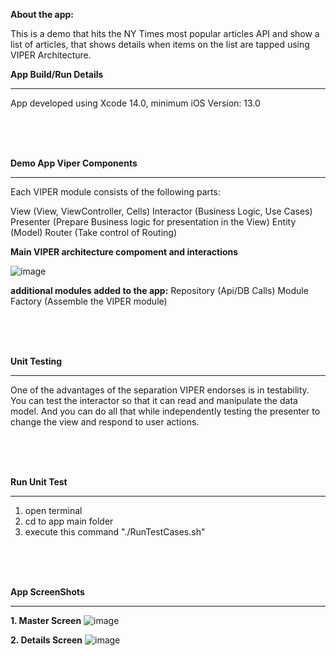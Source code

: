 
**About the app:**

This is a demo that hits the NY Times most popular articles API and show a list of articles, that shows details when items on the list are tapped using VIPER Architecture.

**App Build/Run Details** 

-----------------------------------------

App developed using Xcode 14.0, minimum iOS Version: 13.0

<br/><br/><br/>

**Demo App Viper Components**

-----------------------------------------
Each VIPER module consists of the following parts:

View (View, ViewController, Cells)
Interactor (Business Logic, Use Cases)
Presenter (Prepare Business logic for presentation in the View)
Entity (Model)
Router (Take control of Routing)

**Main VIPER architecture compoment and interactions**

![image](https://user-images.githubusercontent.com/8080426/200169881-21840360-53f2-462d-8294-03dd08cf66f7.png)


**additional modules added to the app:**
Repository (Api/DB Calls)
Module Factory (Assemble the VIPER module)

<br/><br/><br/>

**Unit Testing**

-----------------------------------------

One of the advantages of the separation VIPER endorses is in testability. You can test the interactor so that it can read and manipulate the data model. And you can do all that while independently testing the presenter to change the view and respond to user actions.

<br/><br/><br/>

**Run Unit Test**

-----------------------------------------

1. open terminal 
2. cd to app main folder
3. execute this command "./RunTestCases.sh"

<br/><br/><br/>

**App ScreenShots**

-----------------------------------------

**1. Master Screen**
![image](https://user-images.githubusercontent.com/8080426/200169271-02345b2d-a71e-4c3c-8019-0294029634ce.png)

**2. Details Screen**
![image](https://user-images.githubusercontent.com/8080426/200169295-8f015206-b213-4c0d-9ae4-330dad8e7ccf.png)
